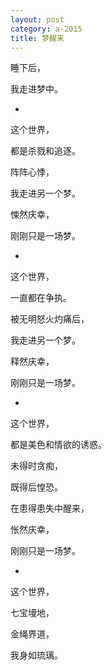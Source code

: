 ```yaml
---
layout: post
category: a-2015
title: 梦醒来
---
```


睡下后，

我走进梦中。

-

这个世界，

都是杀戮和追逐。

阵阵心悸，

我走进另一个梦。

悚然庆幸，

刚刚只是一场梦。

-

这个世界，

一直都在争执。

被无明怒火灼痛后，

我走进另一个梦。

释然庆幸，

刚刚只是一场梦。

-

这个世界，

都是美色和情欲的诱惑。

未得时贪痴，

既得后惶恐。

在患得患失中醒来，

怅然庆幸，

刚刚只是一场梦。

-

这个世界，

七宝墁地，

金绳界道，

我身如琉璃。
‌‌